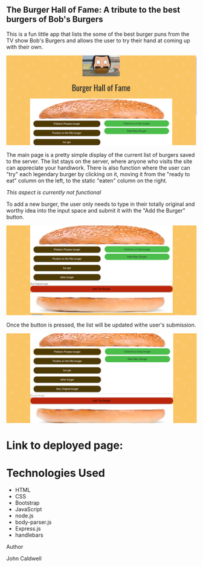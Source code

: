 
## The Burger Hall of Fame: A tribute to the best burgers of Bob's Burgers

This is a fun little app that lists the some of the best burger puns from the TV show Bob's Burgers and allows the user to try their hand at coming up with their own.

![frontpage screenshot](public/images/index-screenshot.PNG)

The main page is a pretty simple display of the current list of burgers saved to the server. The list stays on the server, where anyone who visits the site can appreciate your handiwork. There is also function where the user can "try" each legendary burger by clicking on it, moving it from the "ready to eat" column on the left, to the static "eaten" column on the right. 

*This aspect is currently not functional*

To add a new burger, the user only needs to type in their totally original and worthy idea into the input space and submit it with the "Add the Burger" button.

![creative screenshot](public/images/creative-screenshot.PNG)

Once the button is pressed, the list will be updated withe user's submission.

![updated screenshot](public/images/updated-screenshot.PNG)

# Link to deployed page:

# Technologies Used

- HTML
- CSS
- Bootstrap
- JavaScript
- node.js
- body-parser.js
- Express.js
- handlebars

Author

John Caldwell